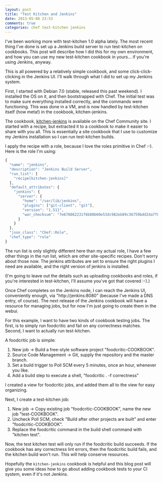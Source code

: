 ```yaml
---
layout: post
title: "Test Kitchen and Jenkins"
date: 2013-05-08 23:53
comments: true
categories: chef test-kitchen jenkins
---
```


I've been working more with test-kitchen 1.0 alpha lately. The most
recent thing I've done is set up a Jenkins build server to run
test-kitchen on cookbooks. This post will describe how I did this for
my own environment, and how you can use my new test-kitchen cookbook
in yours... if you're using Jenkins, anyway.

This is all powered by a relatively simple cookbook, and some
click-click-clicking in the Jenkins UI. I'll walk through what I did
to set up my Jenkins system.

First, I started with Debian 7.0 (stable, released this past weekend).
I installed the OS on it, and then bootstrapped with Chef. The initial
test was to make sure everything installed correctly, and the commands
were functioning. This was done in a VM, and is now handled by
test-kitchen itself (how meta!) in the cookbook, kitchen-jenkins.

The cookbook, [kitchen-jenkins](http://ckbk.it/kitchen-jenkins) is
available on the Chef Community site. I started with a recipe, but
extracted it to a cookbook to make it easier to share with you all.
This is essentially a site cookbook that I use to customize my Jenkins
installation so I can run test-kitchen builds.

I apply the recipe with a role, because I love the roles primitive in
Chef :-). Here is the role I'm using:

```javascript
{
  "name": "jenkins",
  "description": "Jenkins Build Server",
  "run_list": [
    "recipe[kitchen-jenkins]"
  ],
  "default_attributes": {
    "jenkins": {
      "server": {
        "home": "/var/lib/jenkins",
        "plugins": ["git-client", "git"],
        "version": "1.511",
        "war_checksum": "7e676062231f6b80b60e53dc982eb89c36759bdd2da7f82ad8b35a002a36da9a"
      }
    }
  },
  "json_class": "Chef::Role",
  "chef_type": "role"
}
```

The run list is only slightly different here than my actual role, I
have a few other things in the run list, which are other site-specific
recipes. Don't worry about those now. The jenkins attributes are set
to ensure the right plugins I need are available, and the right
version of jenkins is installed.

(I'm going to leave out the details such as uploading cookbooks and
roles, if you're interested in test-kitchen, I'll assume you've got
that covered :-).)

Once Chef completes on the Jenkins node, I can reach the Jenkins UI,
conveniently enough, via "http://jenkins:8080" (because I've made a
DNS entry, of course). The next release of the Jenkins cookbook will
have a resource for managing jobs, but for now I'm just going to
create them in the webui.

For this example, I want to have two kinds of cookbook testing jobs.
The first, is to simply run foodcritic and fail on any correctness
matches. Second, I want to actually run test-kitchen.

A foodcritic job is simple:

1. New job -> Build a free-style software project
   "foodcritic-COOKBOOK".
2. Source Code Management -> Git, supply the repository and the master
   branch.
3. Set a build trigger to Poll SCM every 5 minutes, once an hour,
   whenever you like.
4. Add a build step to execute a shell, "foodcritic . -f correctness"

I created a view for foodcritic jobs, and added them all to the view
for easy organizing.

Next, I create a test-kitchen job:

1. New job -> Copy existing job "foodcritic-COOKBOOK", name the new
   job "test-COOKBOOK".
2. Uncheck Poll SCM, check "Build after other projects are built" and
   enter "foodcritic-COOKBOOK".
3. Replace the foodcritic command in the build shell command with
   "kitchen test".

Now, the test kitchen test will only run if the foodcritic build
succeeds. If the cookbook has any correctness lint errors, then the
foodcritic build fails, and the kitchen build won't run. This will
help conserve resources.

Hopefully the `kitchen-jenkins` cookbook is helpful and this blog post
will give you some ideas how to go about adding cookbook tests to your
CI system, even if it's not Jenkins.
